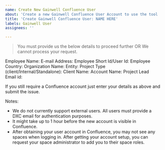```yaml
---
name: Create New Gainwell Confluence User
about: 'Create a new Gainwell Confluence User Account to use the tool '
title: 'Create Gainwell Confluence User: NAME HERE'
labels: Gainwell User
assignees: ''

---
```


> You must provide us the below details to proceed further OR We cannot process your request.
> 
Employee Name:
E-mail Address:
Employee Short Id/User Id:
Employee Country:
Organization Name: 
Entity:
Project Type (client/Internal/Standalone):
Client Name:
Account Name:
Project Lead Email id:

If you still require a Confluence account just enter your details as above and submit the issue.

Notes:
* We do not currently support external users. All users must provide a DXC email for authentication purposes.
* It might take up to 1 hour before the new account is visible in Confluence.
* After obtaining your user account in Confluence, you may not see any spaces when logging in. After getting your account setup, you can request your space administrator to add you to their space roles.
